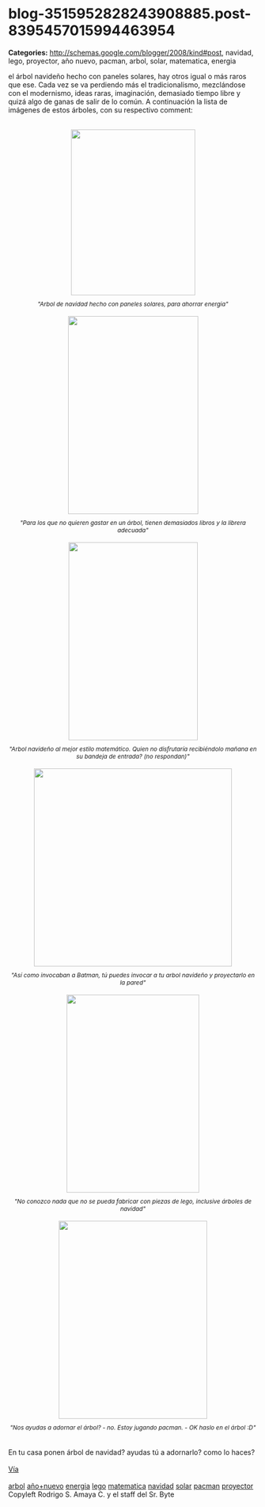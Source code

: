 # blog-3515952828243908885.post-8395457015994463954

**Categories:** http://schemas.google.com/blogger/2008/kind#post, navidad, lego, proyector, año nuevo, pacman, arbol, solar, matematica, energia

el árbol navideño hecho con paneles solares, hay otros igual o más raros
      que ese. Cada vez se va perdiendo más el tradicionalismo, mezclándose con el modernismo, ideas
      raras, imaginación, demasiado tiempo libre y quizá algo de ganas de salir de lo común. A
      continuación la lista de imágenes de estos árboles, con su respectivo comment:<br
      /><br /><div style="text-align: center;"><a onblur="try
      {parent.deselectBloggerImageGracefully();} catch(e) {}"
      href="http://1.bp.blogspot.com/_jH77WNrMVRA/SVGy4mZnM4I/AAAAAAAAFmE/fDdSkGrMUvQ/s1600-h/solar+energy+xmas+tree.jpg"><img
      style="margin: 0px auto 10px; display: block; text-align: center; cursor: pointer; width:
      251px; height: 335px;"
      src="http://1.bp.blogspot.com/_jH77WNrMVRA/SVGy4mZnM4I/AAAAAAAAFmE/fDdSkGrMUvQ/s400/solar+energy+xmas+tree.jpg"
      alt="" id="BLOGGER_PHOTO_ID_5283200523332694914" border="0" /></a><span
      style="font-size:85%;"><span style="font-style: italic;">"Arbol de navidad hecho con
      paneles solares, para ahorrar energia"</span> </span></div><br
      /><div style="text-align: center;"><a onblur="try
      {parent.deselectBloggerImageGracefully();} catch(e) {}"
      href="http://2.bp.blogspot.com/_jH77WNrMVRA/SVGzSwKvjQI/AAAAAAAAFmM/6K7z86UMH20/s1600-h/books+tree.jpg"><img
      style="margin: 0px auto 10px; display: block; text-align: center; cursor: pointer; width:
      263px; height: 400px;"
      src="http://2.bp.blogspot.com/_jH77WNrMVRA/SVGzSwKvjQI/AAAAAAAAFmM/6K7z86UMH20/s400/books+tree.jpg"
      alt="" id="BLOGGER_PHOTO_ID_5283200972631280898" border="0" /></a><span
      style="font-size:85%;"><span style="font-style: italic;">"Para los que no quieren
      gastar en un árbol, tienen demasiados libros y la librera
      adecuada"</span></span><br /></div><br /><div
      style="text-align: center;"><a onblur="try {parent.deselectBloggerImageGracefully();}
      catch(e) {}"
      href="http://3.bp.blogspot.com/_jH77WNrMVRA/SVGz4LifuDI/AAAAAAAAFmU/CZE6dbohfzY/s1600-h/math+tree.jpg"><img
      style="margin: 0px auto 10px; display: block; text-align: center; cursor: pointer; width:
      261px; height: 400px;"
      src="http://3.bp.blogspot.com/_jH77WNrMVRA/SVGz4LifuDI/AAAAAAAAFmU/CZE6dbohfzY/s400/math+tree.jpg"
      alt="" id="BLOGGER_PHOTO_ID_5283201615633823794" border="0" /></a><span
      style="font-size:85%;"><span style="font-style: italic;">"Arbol navideño al mejor
      estilo matemático. Quien no disfrutaría recibiéndolo mañana en su bandeja de entrada? (no
      respondan)"</span></span><br /></div><br /><div
      style="text-align: center;"><a onblur="try {parent.deselectBloggerImageGracefully();}
      catch(e) {}"
      href="http://1.bp.blogspot.com/_jH77WNrMVRA/SVG0bJZB6uI/AAAAAAAAFmc/Xtu_SoYIMVU/s1600-h/tree+projector.jpeg"><img
      style="margin: 0px auto 10px; display: block; text-align: center; cursor: pointer; width:
      400px; height: 400px;"
      src="http://1.bp.blogspot.com/_jH77WNrMVRA/SVG0bJZB6uI/AAAAAAAAFmc/Xtu_SoYIMVU/s400/tree+projector.jpeg"
      alt="" id="BLOGGER_PHOTO_ID_5283202216352672482" border="0" /></a><span
      style="font-size:85%;"><span style="font-style: italic;">"Así como invocaban a
      Batman, tú puedes invocar a tu arbol navideño y proyectarlo en la
      pared"</span></span><br /></div><br /><div style="text-align:
      center;"><a onblur="try {parent.deselectBloggerImageGracefully();} catch(e) {}"
      href="http://4.bp.blogspot.com/_jH77WNrMVRA/SVG1gi1OJyI/AAAAAAAAFmk/3IFsT1a4O5U/s1600-h/lego+tree.jpg"><img
      style="margin: 0px auto 10px; display: block; text-align: center; cursor: pointer; width:
      268px; height: 400px;"
      src="http://4.bp.blogspot.com/_jH77WNrMVRA/SVG1gi1OJyI/AAAAAAAAFmk/3IFsT1a4O5U/s400/lego+tree.jpg"
      alt="" id="BLOGGER_PHOTO_ID_5283203408592774946" border="0" /></a><span
      style="font-size:85%;"><span style="font-style: italic;">"No conozco nada que no se
      pueda fabricar con piezas de lego, inclusive árboles de
      navidad"</span></span><br /></div><br /><div
      style="text-align: center;"><a onblur="try {parent.deselectBloggerImageGracefully();}
      catch(e) {}"
      href="http://2.bp.blogspot.com/_jH77WNrMVRA/SVG2yTGJjZI/AAAAAAAAFms/1yVeVaTxSlw/s1600-h/pac-man-tree.jpg"><img
      style="margin: 0px auto 10px; display: block; text-align: center; cursor: pointer; width:
      300px; height: 400px;"
      src="http://2.bp.blogspot.com/_jH77WNrMVRA/SVG2yTGJjZI/AAAAAAAAFms/1yVeVaTxSlw/s400/pac-man-tree.jpg"
      alt="" id="BLOGGER_PHOTO_ID_5283204813118082450" border="0" /></a><span
      style="font-size:85%;"><span style="font-style: italic;">"Nos ayudas a adornar el
      árbol? - no. Estoy jugando pacman. - OK haslo en el árbol :D"</span><br
      /></span></div><br /><br />En tu casa ponen árbol de navidad?
      ayudas tú a adornarlo? como lo haces?<br /><br /><a
      href="http://www.walyou.com/blog/2008/12/18/geeky-christmas-trees/">Vía</a><br
      /><br /><a href="http://www.blogalaxia.com/tags/arbol"
      rel="tag">arbol</a> <a href="http://www.blogalaxia.com/tags/ano+nuevo"
      rel="tag">año+nuevo</a> <a href="http://www.blogalaxia.com/tags/energia"
      rel="tag">energia</a> <a href="http://www.blogalaxia.com/tags/lego"
      rel="tag">lego</a> <a href="http://www.blogalaxia.com/tags/matematica"
      rel="tag">matematica</a> <a href="http://www.blogalaxia.com/tags/navidad"
      rel="tag">navidad</a> <a href="http://www.blogalaxia.com/tags/solar"
      rel="tag">solar</a> <a href="http://www.blogalaxia.com/tags/pacman"
      rel="tag">pacman</a> <a href="http://www.blogalaxia.com/tags/proyector"
      rel="tag">proyector</a><div class="blogger-post-footer">Copyleft Rodrigo S.
      Amaya C. y el staff del Sr. Byte</div>